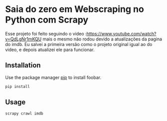 # Saia do zero em Webscraping no Python com Scrapy

Esse projeto foi feito seguindo o video :https://www.youtube.com/watch?v=QdLgNr1mKQU
mais o mesmo não rodou devido a atualizações da pagina do imdb. 
Eu salvei a primeira versão como o projeto original igual ao do video, e depois atualizei ele para funcionar.

## Installation

Use the package manager [pip](https://pip.pypa.io/en/stable/) to install foobar.

```bash
pip install
```

## Usage

```shell
scrapy crawl imdb


```
